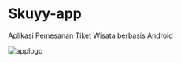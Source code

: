 # Skuyy-app

Aplikasi Pemesanan Tiket Wisata berbasis Android

![applogo](https://user-images.githubusercontent.com/53686862/77219113-09e39480-6b65-11ea-9095-75ca1f3b8e88.png)



